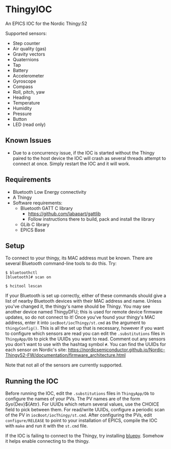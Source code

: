 # ThingyIOC
An EPICS IOC for the Nordic Thingy:52

Supported sensors:
- Step counter
- Air quality (gas)
- Gravity vectors
- Quaternions
- Tap
- Battery
- Accelerometer
- Gyroscope
- Compass
- Roll, pitch, yaw
- Heading
- Temperature
- Humidity
- Pressure
- Button
- LED (read only)

## Known Issues ##
- Due to a concurrency issue, if the IOC is started without the Thingy paired to the host device the IOC will crash as several threads attempt to connect at once. Simply restart the IOC and it will work.

## Requirements ##
- Bluetooth Low Energy connectivity
- A Thingy
- Software requirements:
  - Bluetooth GATT C library
    - https://github.com/labapart/gattlib
    - Follow instructions there to build, pack and install the library
  - GLib C library
  - EPICS Base
  
## Setup ##
  To connect to your thingy, its MAC address must be known. There are several Bluetooth command-line tools to do this. Try:

```
$ bluetoothctl
[bluetooth]# scan on
```

```$ hcitool lescan```

If your Bluetooth is set up correctly, either of these commands should give a list of nearby Bluetooth devices with their MAC 
address and name. Unless you've changed it, the thingy's name should be Thingy. You may see another device named ThingyDFU; this 
is used for remote device firmware updates, so do not connect to it! Once you've found your thingy's MAC address, enter it 
into ```iocBoot/iocThingy/st.cmd``` as the argument to ```thingyConfig()```. This is all the set up that is necessary, however if 
you want to configure which sensors are read you can edit the ```.substitutions``` files in ```ThingyApp/Db``` to pick the UUIDs 
you want to read. Comment out any sensors you don't want to use with the hashtag symbol ```#```. You can find the UUIDs for each sensor on Nordic's site: https://nordicsemiconductor.github.io/Nordic-Thingy52-FW/documentation/firmware_architecture.html

Note that not all of the sensors are currently supported. 

## Running the IOC ##

Before running the IOC, edit the ```.substitutions``` files in ```ThingyApp/Db``` to configure the names of your PVs. The PV 
names are of the form ${Sys}${Dev}${Attr}. For UUIDs which return several values, use the CHOICE field to pick between them. For 
read/write UUIDs, configure a periodic scan of the PV in ```iocBoot/iocThingy/st.cmd```. After configuring the PVs, edit 
```configure/RELEASE``` to point to your installation of EPICS, compile the IOC with ```make``` and run it with the ```st.cmd``` 
file.

If the IOC is failing to connect to the Thingy, try installing [bluepy](https://github.com/IanHarvey/bluepy). Somehow it helps 
enable connecting to the thingy.
